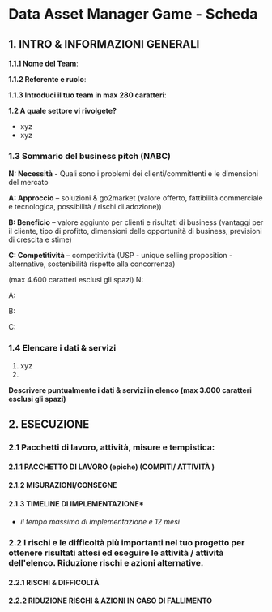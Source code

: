 # Data Asset Manager Game - Scheda

## 1. INTRO & INFORMAZIONI GENERALI

**1.1.1 Nome del Team**:

**1.1.2 Referente e ruolo**:

**1.1.3 Introduci il tuo team in max 280 caratteri**:

**1.2 A quale settore vi rivolgete?**

* xyz
* xyz

### 1.3 Sommario del business pitch (NABC)

**N: Necessità** - Quali sono i problemi dei clienti/committenti e le dimensioni del mercato

**A: Approccio** – soluzioni & go2market (valore offerto, fattibilità commerciale e tecnologica, possibilità / rischi di adozione))

**B: Beneficio** – valore aggiunto per clienti e risultati di business (vantaggi per il cliente, tipo di profitto, dimensioni delle opportunità di business, previsioni di crescita e stime)

**C: Competitività** – competitività (USP - unique selling proposition - alternative, sostenibilità rispetto alla concorrenza)

(max 4.600 caratteri esclusi gli spazi)
N:

A:

B:

C:

### 1.4 Elencare i dati & servizi

1. xyz
2.

**Descrivere puntualmente i dati & servizi in elenco (max 3.000  caratteri esclusi gli spazi)**

## 2. ESECUZIONE

### 2.1 Pacchetti di lavoro, attività, misure e tempistica:

#### 2.1.1 PACCHETTO DI LAVORO (epiche) (COMPITI/ ATTIVITÀ )

#### 2.1.2 MISURAZIONI/CONSEGNE

#### 2.1.3 TIMELINE DI IMPLEMENTAZIONE*

* *il tempo massimo di implementazione è 12 mesi*

### 2.2 I rischi e le difficoltà più importanti nel tuo progetto per ottenere risultati attesi ed eseguire le attività / attività dell'elenco. Riduzione rischi e azioni alternative.

#### 2.2.1 RISCHI & DIFFICOLTÀ

#### 2.2.2 RIDUZIONE RISCHI & AZIONI IN CASO DI FALLIMENTO
